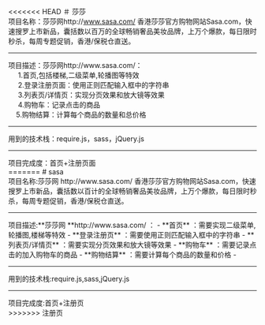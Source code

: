 <<<<<<< HEAD
＃ 莎莎<br />
 项目名称：莎莎网http://www.sasa.com/ 香港莎莎官方购物网站Sasa.com，快速搜罗上市新品，囊括数以百万的全球畅销奢品美妆品牌，上万个爆款，每日限时秒杀，每周专题促销，香港/保税仓直送。<br />
  <HR>
 项目描述：莎莎网http://www.sasa.com/： <br />
 &nbsp;&nbsp;&nbsp;&nbsp; 1.首页,包括楼梯,二级菜单,轮播图等特效<br />
&nbsp;&nbsp;&nbsp;&nbsp; 2.登录注册页面：使用正则匹配输入框中的字符串<br />
&nbsp;&nbsp;&nbsp;&nbsp; 3.列表页/详情页：实现分页效果和放大镜等效果<br />
&nbsp;&nbsp;&nbsp;&nbsp; 4.购物车：记录点击的商品<br />
&nbsp;&nbsp;&nbsp;&nbsp;5.购物结算：计算每个商品的数量和总价格<br />
  <HR>
 用到的技术栈：require.js，sass，jQuery.js <br />
  <HR>
  项目完成度：首页+注册页面<br />
=======
# sasa  <br />
项目名称:莎莎网 http://www.sasa.com/ 香港莎莎官方购物网站Sasa.com，快速搜罗上市新品，囊括数以百计的全球畅销奢品美妆品牌，上万个爆款，每日限时秒杀，每周专题促销，香港/保税仓直送。 <br />
<hr>
项目描述:**莎莎网 **http://www.sasa.com/ ：
- **首页** ：需要实现二级菜单,轮播图,楼梯等特效
- **登录注册页** ：需要使用正则匹配输入框中的字符串
- **列表页/详情页** ：需要实现分页效果和放大镜等效果
- **购物车** ：需要记录点击的加入购物车的商品
- **购物结算** ：需要计算每个商品的数量和价格
- <hr>
用到的技术栈:require.js,sass,jQuery.js  <br />
<hr>
项目完成度:首页+注册页  <br />
>>>>>>> 注册页
